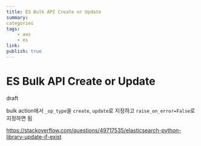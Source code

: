 ```yaml
---
title: ES Bulk API Create or Update
summary: 
categories
tags:
    - aws
    - es
link: 
publish: true
---
```


# ES Bulk API Create or Update

draft

bulk action에서 `_op_type`을 `create`, `update`로 지정하고 `raise_on_error=False`로 지정하면 됨

<https://stackoverflow.com/questions/49717535/elasticsearch-python-library-update-if-exist>
